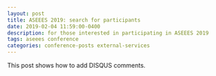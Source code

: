 ```yaml
---
layout: post
title: ASEEES 2019: search for participants
date: 2019-02-04 11:59:00-0400
description: for those interested in participating in ASEEES 2019
tags: aseees conference
categories: conference-posts external-services
---
```

This post shows how to add DISQUS comments.

